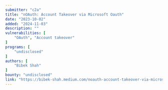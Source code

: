 ```yaml
---
submitter: "c2a"
title: "nOAuth: Account Takeover via Microsoft Oauth"
date: "2023-10-02"
added: "2024-11-03"
description: ""
vulnerabilities: [
    "OAuth", "Account takeover"
]
programs: [
    "undisclosed"
]
authors: [
    "Bibek Shah"
]
bounty: "undisclosed"
link: "https://bibek-shah.medium.com/noauth-account-takeover-via-microsoft-oauth-cc653410b886"
---
```




